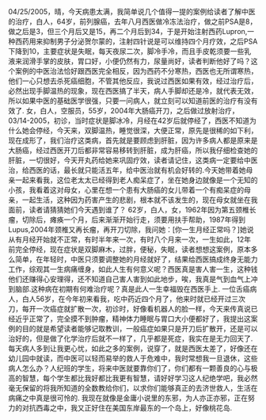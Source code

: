 04/25/2005，晴，今天病患太满，我简单说几个值得一提的案例给读者了解中医的治疗，白人，64岁，前列腺癌，去年八月西医做冷冻法治疗，做之前PSA是8，做之后是3，但三个月后又是15，再二个月后到34，于是开始注射西药Lupron,一种西药用来抑制男子分泌贺尔蒙的，注射四针说是可以维持四个月疗效，之后PSA下降到10，主要症状是失眠，每天夜尿二次，脚冷手冷，而且手皮乾须要一些乳液来润滑手掌的皮肤，胃口好，小便仍然有力，尿量尚好，读者判断他好了吗？这个案例的中医治法恰好跟西医完全相反，因为西药不分寒热，西医也无所谓寒热，他们一心只想去杀死癌细胞，不管其他反应，我说过西医如果有效，经过治疗后，必然出现手脚温热的现象，现在西医搞了半天，病人手脚却还是冷，就代表无效，所以如果中医的基础医学很强，只要一问病人，就立刻可以知道前医的治疗有没有效了.
女，白人，空服员，55岁，2004年大肠癌开刀，之后做过放射治疗，03/14-2005，初诊，当时症状是脚冰冷，月经在42岁后就停经了，西医不知道为什么她会停经，今天来，双脚温热，睡觉很深，大便正常，原先是很稀的如下利，现在成形了，我们治疗这类病，首先就是要顾虑到肝脏，因为许多病人都是原来是大肠癌，经过西医开刀后都非常容易移转到肝脏，成为肝癌，所以我仔细检查她的肝脏，一切很好，今天开丸药给她来巩固疗效，读者请记住，这类病一定要给中医治，给西医的话，最长就只能活五年，给中医治就有机会好转的.今天她带着她母亲一起来看我，这位老太太已经得到老人痴呆症了，坐在她身边就像是一个无知的小孩，我看着这对母女，心里在想一个患有大肠癌的女儿带着一个有痴呆症的母亲，一起生活，这种因为药害产生的悲剧，根本就不该发生的，现在母女就坐在我面前，读者请猜猜她们今天遇到谁了？
62岁，白人，女，1962年因为第五颈椎长瘤，切除后，瘫痪一个月，后来渐渐开始行走，须要用扶手帮助，1987年得到Lupus,2004年颈椎又再长瘤，再开刀切除，我问她：[你一生月经正常吗？]她说从有月经开始就不正常，有时半年来一次，有时八个月来一次，一生如此，12年前完全停经，现在症状是双脚麻木，过胖，便秘，失眠，读者想想这案例，原本多么简单，在年轻时，中医只须要调整她的月经就好了，结果给西医搞成终身无能力工作，综观其一生病痛缠身，如此人生有何意义呢？西医真是害人害一生，这种钱他们还赚得心安理得，还不知道自己害人害到如此地步，唉，我真是气到血气上冲到脑部.这种病在初期有何难治疗呢？真是此人一生幸福毁在西医手上.
一位舌癌病人，白人56岁，在今年初来看我，吃中药近四个月了，他来时就已经开过三次刀，每开一次癌症就扩散一次，初诊时，好像看机器人的脸一样，今天来传真说已经近乎正常了，完全摸不到肿瘤，精神体力睡眠与胃口大小便都好了，我提出这案例的目的就是希望读者能够记取教训，一般癌症如果只是开刀后扩散开，还是可以治好的，但是做了化学治疗后就不一样了，几乎都是死症，我实在是无力回天了.
每天病人多到让我更心忧，如此之多的案例，说穿了，就是西医太差了，好像还在幼儿园中就读，而中医可以轻而易举的救人于危难中，我时常想我一旦退休，这些病人怎么办？人纪班的学生，将来中医就要靠你们了，你们都有一颗善良的心与极高的智慧，每个学生都比我好都比我更有智慧，请好好学习这人纪绝学吧，我必然毫无保留的将我所知道的全数教给你们，以求你们能够真正的去济世救人，生活在病痛之中真是很可怜的.
我现在就像是金庸小说里的东邪，为人亦正亦邪，正在努力的对抗西毒之中，我又正好住在美国东岸最东的一个岛上，好像桃花岛.